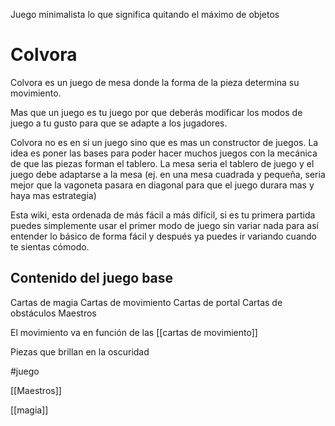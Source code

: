 Juego minimalista lo que significa quitando el máximo de objetos


# Colvora

Colvora es un juego de mesa donde la forma de la pieza determina su movimiento.

Mas que un juego es tu juego por que deberás modificar los modos de juego a tu gusto para que se adapte a los jugadores.

Colvora no es en si un juego sino que es mas un constructor de juegos. La idea es poner las bases para poder hacer muchos juegos con la mecánica de que las piezas forman el tablero. La mesa seria el tablero de juego y el juego debe adaptarse a la mesa (ej. en una mesa cuadrada y pequeña, seria mejor que la vagoneta pasara en diagonal para que el juego durara mas y haya mas estrategia)


Esta wiki, esta ordenada de más fácil a más difícil, si es tu primera partida puedes simplemente usar el primer modo de juego sin variar nada para así entender lo básico de forma fácil y después ya puedes ir variando cuando te sientas cómodo.






## Contenido del juego base

Cartas de magia
Cartas de movimiento
Cartas de portal
Cartas de obstáculos
Maestros




El movimiento va en función de las [[cartas de movimiento]]



Piezas que brillan en la oscuridad

#juego

[[Maestros]]

[[magia]]


